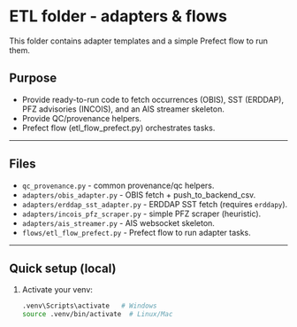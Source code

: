# ETL folder - adapters & flows

This folder contains adapter templates and a simple Prefect flow to run them.

## Purpose
- Provide ready-to-run code to fetch occurrences (OBIS), SST (ERDDAP), PFZ advisories (INCOIS), and an AIS streamer skeleton.
- Provide QC/provenance helpers.
- Prefect flow (etl_flow_prefect.py) orchestrates tasks.

---

## Files
- `qc_provenance.py` - common provenance/qc helpers.
- `adapters/obis_adapter.py` - OBIS fetch + push_to_backend_csv.
- `adapters/erddap_sst_adapter.py` - ERDDAP SST fetch (requires `erddapy`).
- `adapters/incois_pfz_scraper.py` - simple PFZ scraper (heuristic).
- `adapters/ais_streamer.py` - AIS websocket skeleton.
- `flows/etl_flow_prefect.py` - Prefect flow to run adapter tasks.

---

## Quick setup (local)
1. Activate your venv:
   ```bash
   .venv\Scripts\activate   # Windows
   source .venv/bin/activate  # Linux/Mac
